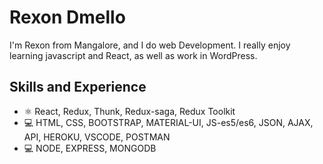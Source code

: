 # Rexon Dmello
I'm Rexon from Mangalore, and I do web Development. I really enjoy learning javascript and React, as well as work in WordPress. 

## Skills and Experience
* ⚛ React, Redux, Thunk, Redux-saga, Redux Toolkit
* 💻 HTML, CSS, BOOTSTRAP, MATERIAL-UI, JS-es5/es6, JSON, AJAX, API, HEROKU, VSCODE, POSTMAN
* 💻 NODE, EXPRESS, MONGODB
